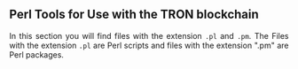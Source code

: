 ## Perl Tools for Use with the TRON blockchain

<p align="justify">In this section you will find files with the extension <code>.pl</code> and <code>.pm</code>. The Files with the extension <code>.pl</code> are Perl scripts and files with the extension ".pm" are Perl packages.</p>


<p align="justify">


</p>
